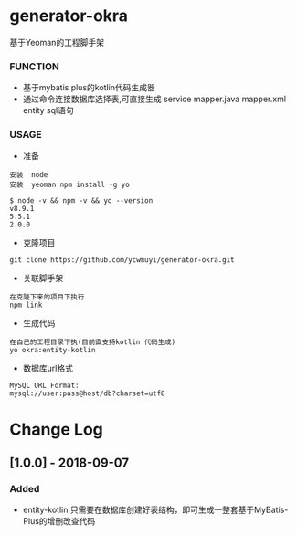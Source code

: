 # generator-okra
基于Yeoman的工程脚手架

### FUNCTION 
* 基于mybatis plus的kotlin代码生成器
* 通过命令连接数据库选择表,可直接生成 service mapper.java mapper.xml entity sql语句


### USAGE
* 准备
````
安装  node
安装  yeoman npm install -g yo

$ node -v && npm -v && yo --version
v8.9.1
5.5.1
2.0.0
````
* 克隆项目 
````
git clone https://github.com/ycwmuyi/generator-okra.git
````

* 关联脚手架
````
在克隆下来的项目下执行
npm link
````

* 生成代码
````
在自己的工程目录下执(目前直支持kotlin 代码生成)
yo okra:entity-kotlin

````
* 数据库url格式
````
MySQL URL Format:
mysql://user:pass@host/db?charset=utf8
````

# Change Log

## [1.0.0] - 2018-09-07
### Added

- entity-kotlin 只需要在数据库创建好表结构，即可生成一整套基于MyBatis-Plus的增删改查代码







````

